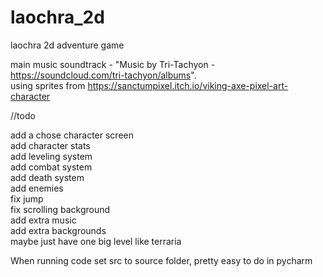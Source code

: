# laochra_2d <br />
laochra 2d adventure game <br />

main music soundtrack - "Music by Tri-Tachyon - https://soundcloud.com/tri-tachyon/albums". <br />
using sprites from https://sanctumpixel.itch.io/viking-axe-pixel-art-character <br />

//todo

add a chose character screen <br />
add character stats <br />
add leveling system <br />
add combat system <br />
add death system <br />
add enemies <br />
fix jump <br />
fix scrolling background <br />
add extra music <br />
add extra backgrounds <br />
maybe just have one big level like terraria <br />

When running code set src to source folder, pretty easy to do in pycharm <br />
